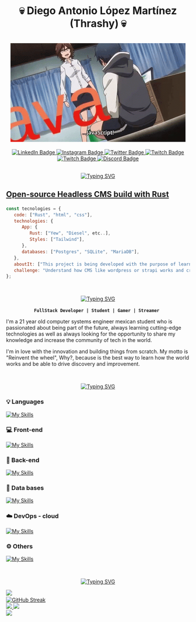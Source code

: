 <h1 align="center">💀 Diego Antonio López Martínez (Thrashy) 💀</h1>

<br />

<div align="center">
  <img src="./anime-coding.gif" alt="img"/>
</div>

<br />

<div align="center" id="badges">
  <a href="https://www.linkedin.com/in/thrashy190">
    <img src="https://img.shields.io/badge/LinkedIn-blue?style=for-the-badge&logo=linkedin&logoColor=white" alt="LinkedIn Badge"/>
  </a>
  <a href="https://www.instagram.com/_thrashy_/">
    <img src="https://img.shields.io/badge/Instagram-purple?style=for-the-badge&logo=instagram&logoColor=white" alt="Instagram Badge"/>
  </a>
  <a href="https://twitter.com/Thrashybb345">
    <img src="https://img.shields.io/badge/Twitter-blue?style=for-the-badge&logo=twitter&logoColor=white" alt="Twitter Badge"/>
  </a>
   <a href="https://www.twitch.tv/thrashy19">
    <img src="https://img.shields.io/badge/Twitch-purple?style=for-the-badge&logo=twitch&logoColor=white" alt="Twitch Badge"/>
  </a>
   
  <a href="https://dev.to/thrashy190">
    <img src="https://img.shields.io/badge/Dev.to-white?style=for-the-badge&logo=dev.to&logoColor=black" alt="Twitch Badge"/>
  </a>
   <a href="https://discord.gg/2skZVhpbjK">
    <img src="https://img.shields.io/badge/Discord_server-blue?style=for-the-badge&logo=discord&logoColor=white" alt="Discord Badge"/>
  </a>
</div>

<br />

<div align="center">
  
[![Typing SVG](https://readme-typing-svg.demolab.com?font=Fira+Code&weight=650&duration=2000&pause=5000&color=9C1D60&random=false&width=700&size=30&lines=%F0%9F%AA%9A+Current+project+and+technologies)](https://git.io/typing-svg)
</div>

## [Open-source Headless CMS build with Rust](https://github.com/Thrashy190/Cosmos)

```javascript
const tecnologies = {
   code: ["Rust", "html", "css"],
   technologies: {
      App: {
         Rust: ["Yew", "Diesel", etc..],
         Styles: ["Tailwind"],
      },
      databases: ["Postgres", "SQLite", "MariaDB"],
   },
   aboutIt: ["This project is being developed with the purpose of learn more advanced concepts of infrastructure and automation, as well as the creation of open source packages and libraries."],
   challenge: "Understand how CMS like wordpress or strapi works and create a product that meets the level of market competition.",
};
```


<br />

<div align="center">
  
[![Typing SVG](https://readme-typing-svg.demolab.com?font=Fira+Code&weight=650&duration=2000&pause=5000&color=9C1D60&random=false&width=250&size=30&lines=%F0%9F%91%A8%E2%80%8D%F0%9F%92%BB+Who+am+i%3F)](https://git.io/typing-svg)

</div>

<div align="center">
  
**`FullStack Developer | Student | Gamer | Streamer `**

</div>

I'm a 21 year old computer systems engineer mexican student who is passionated about being part of the future, always learning cutting-edge technologies as well as always looking for the opportunity to share my knowledge and increase the community of tech in the world.

I'm in love with the innovation and building things from scratch. My motto is "Reinvent the wheel", Why?, because is the best way to learn how the world works and be able to drive discovery and improvement.

<br>

<div align="center">
  
[![Typing SVG](https://readme-typing-svg.demolab.com?font=Fira+Code&weight=650&duration=2000&pause=5000&color=9C1D60&random=false&width=400&size=30&lines=%F0%9F%A7%B0+Languages+and+Tools)](https://git.io/typing-svg)
  
</div>

### 💡 Languages
[![My Skills](https://skillicons.dev/icons?i=js,ts,html,css,cpp,go,java,py,rust,dart,php)](https://skillicons.dev)

### 💻 Front-end
[![My Skills](https://skillicons.dev/icons?i=react,nextjs,flutter,vue,nuxtjs,bootstrap,tailwind,sass,materialui,redux)](https://skillicons.dev)

### 🔧 Back-end
[![My Skills](https://skillicons.dev/icons?i=nestjs,nodejs,express,prisma,go,graphql,laravel)](https://skillicons.dev)   

### 💾 Data bases
[![My Skills](https://skillicons.dev/icons?i=mongodb,postgres,redis)](https://skillicons.dev)   

### ☁️ DevOps - cloud
[![My Skills](https://skillicons.dev/icons?i=docker,aws,heroku,firebase,nginx,jenkins,jest,kafka,kubernetes)](https://skillicons.dev) 

### ⚙ Others
[![My Skills](https://skillicons.dev/icons?i=figma,git,githubactions,github,neovim,postman,qt,tauri,tensorflow,threejs,vim,webpack,wordpress)](https://skillicons.dev) 

<br>

<div align="center">
  
[![Typing SVG](https://readme-typing-svg.demolab.com?font=Fira+Code&weight=650&duration=2000&pause=5000&color=9C1D60&random=false&width=200&size=30&lines=%F0%9F%93%8A+Stats)](https://git.io/typing-svg)

</div>


<div>
 <img src="https://www.codewars.com/users/thrashy_234/badges/large">
</div>
<div>
<a href="https://git.io/streak-stats"><img src="https://streak-stats.demolab.com?user=Thrashy190&theme=dracula&border_radius=4&locale=es&date_format=j%20M%5B%20Y%5D&mode=weekly" alt="GitHub Streak" /></a>
</div>
<div>
<a href="https://github.com/Thrashy190">
  <img height="180em" src="https://github-readme-stats.vercel.app/api?username=thrashy190&theme=radical&show_icons=true" />
  <img height="180em" src="https://github-readme-stats.vercel.app/api/top-langs/?username=thrashy190&theme=radical&layout=compact" />
</a>
</div>
<div>
<img src="https://github-profile-trophy.vercel.app/?username=Thrashy190&theme=darkhub"> 
</div>
